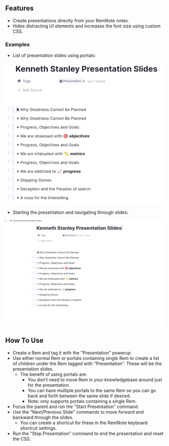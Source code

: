## Features

- Create presentations directly from your RemNote notes.
- Hides distracting UI elements and increases the font size using custom CSS.

### Examples

- List of presentation slides using portals:

![](https://raw.githubusercontent.com/bjsi/presentation-mode/main/images/slides.png)

- Starting the presentation and navigating through slides:

![](https://raw.githubusercontent.com/bjsi/presentation-mode/main/images/start-presentation.gif)

## How To Use

- Create a Rem and tag it with the "Presentation" powerup.
- Use either normal Rem or portals containing single Rem to create a list of children under the Rem tagged with "Presentation". These will be the presentation slides.
  - The benefit of using portals are:
    - You don't need to move Rem in your knowledgebase around just for the presentation.
    - You can have multiple portals to the same Rem so you can go back and forth between the same slide if desired.
    - Note: only supports portals containing a single Rem.
- Focus the parent and run the "Start Presentation" command.
- Use the "Next/Previous Slide" commands to move forward and backward through the slides.
  - You can create a shortcut for these in the RemNote keyboard shortcut settings.
- Run the "Stop Presentation" command to end the presentation and reset the CSS.
